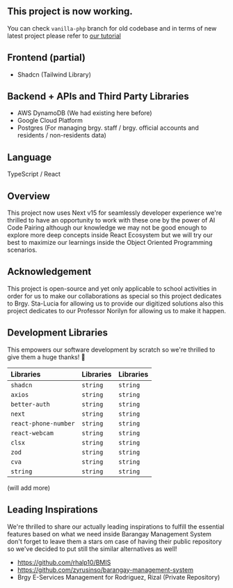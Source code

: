 ## This project is now working.

You can check `vanilla-php` branch for old codebase and in terms of new latest project please refer to [our tutorial](./TUTS.md)

## Frontend (partial)

- Shadcn (Tailwind Library)

## Backend + APIs and Third Party Libraries

- AWS DynamoDB (We had existing here before)
- Google Cloud Platform
- Postgres (For managing brgy. staff / brgy. official accounts and residents / non-residents data)

## Language
TypeScript / React

## Overview

This project now uses Next v15 for seamlessly developer experience we're thrilled to have an opportunity to work with these one by the power of AI Code Pairing although our knowledge we may not be good enough to explore more deep concepts inside React Ecosystem but we will try our best to maximize our learnings inside the Object Oriented Programming scenarios.

## Acknowledgement

This project is open-source and yet only applicable to school activities in order for us to make our collaborations as special so this project dedicates to Brgy. Sta-Lucia for allowing us to provide our digitized solutions also this project dedicates to our Professor Norilyn for allowing us to make it happen.

## Development Libraries

This empowers our software development by scratch so we're thrilled to give them a huge thanks! 🌟

| Libraries | Libraries| Libraries|
| :-------- | :------- | :------- |
| `shadcn` | `string` | `string` |
| `axios` | `string` | `string` |
| `better-auth` | `string` | `string` |
| `next` | `string` | `string` |
| `react-phone-number` | `string` | `string` |
| `react-webcam` | `string` | `string` |
| `clsx` | `string` | `string` |
| `zod` | `string` | `string` |
| `cva` | `string` | `string` |
| `string` | `string` | `string` |

(will add more)

## Leading Inspirations

We're thrilled to share our actually leading inspirations to fulfill the essential features based on what we need inside Barangay Management System don't forget to leave them a stars om case of having their public repository so we've decided to put still the similar alternatives as well!

- https://github.com/rhalp10/BMIS
- https://github.com/zyrusinso/barangay-management-system
- Brgy E-Services Management for Rodriguez, Rizal (Private Repository)
